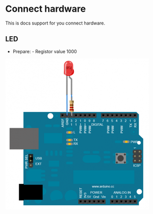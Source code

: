 # Connect hardware

This is docs support for you connect hardware.

## LED
- Prepare:
        - Registor value 1000

![Alt text](led.png)